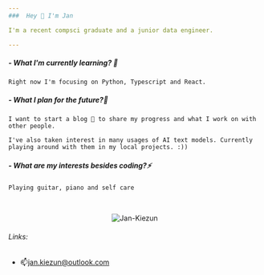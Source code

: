 ```yaml
---
###  Hey 👋 I'm Jan

I'm a recent compsci graduate and a junior data engineer.

---
```

##### - What I'm currently learning? 🌱

`Right now I'm focusing on Python, Typescript and React.`

##### - What I plan for the future?🤔
`I want to start a blog 💬 to share my progress and what I work on with other people.`

`I've also taken interest in many usages of AI text models. Currently playing around with them in my local projects. :))`

##### - What are my interests besides coding?⚡
`Playing guitar, piano and self care`

<br/>
<p align="center"> <img src="https://komarev.com/ghpvc/?username=Jan-Kiezun&label=Profile%20views&color=ce9927&style=for-the-badge" alt="Jan-Kiezun" /> </p>

###### Links:
- 📫jan.kiezun@outlook.com
<!--
**Jan-Kiezun/Jan-Kiezun** is a ✨ _special_ ✨ repository because its `README.md` (this file) appears on your GitHub profile.

Here are some ideas to get you started:

- 🔭 I’m currently working on ...
- 🌱 I’m currently learning ...
- 👯 I’m looking to collaborate on ...
- 🤔 I’m looking for help with ...
- 💬 Ask me about ...
- 📫 How to reach me: ...
- 😄 Pronouns: ...
- ⚡ Fun fact: ...
-->
